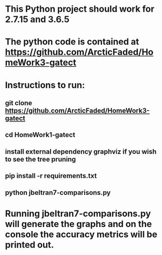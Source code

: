 # This Python project should work for 2.7.15 and 3.6.5

# The python code is contained at https://github.com/ArcticFaded/HomeWork3-gatect

# Instructions to run:

## git clone https://github.com/ArcticFaded/HomeWork3-gatect
## cd HomeWork1-gatect
## install external dependency graphviz if you wish to see the tree pruning
## pip install -r requirements.txt
## python jbeltran7-comparisons.py

# Running jbeltran7-comparisons.py will generate the graphs and on the console the accuracy metrics will be printed out.
